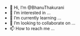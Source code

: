 - 👋 Hi, I’m @BhanuThakurani
- 👀 I’m interested in ...
- 🌱 I’m currently learning ...
- 💞️ I’m looking to collaborate on ...
- 📫 How to reach me ...

<!---
BhanuThakurani/BhanuThakurani is a ✨ special ✨ repository because its `README.md` (this file) appears on your GitHub profile.
You can click the Preview link to take a look at your changes.
--->
